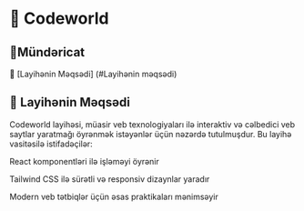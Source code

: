 # 🌟 Codeworld

## 📑Mündəricat
🎯 [Layihənin Məqsədi] (#Layihənin məqsədi)

## 🎯 Layihənin Məqsədi
Codeworld layihəsi, müasir veb texnologiyaları ilə interaktiv və cəlbedici veb saytlar yaratmağı öyrənmək istəyənlər üçün nəzərdə tutulmuşdur. Bu layihə vasitəsilə istifadəçilər:

React komponentləri ilə işləməyi öyrənir

Tailwind CSS ilə sürətli və responsiv dizaynlar yaradır

Modern veb tətbiqlər üçün əsas praktikaları mənimsəyir
